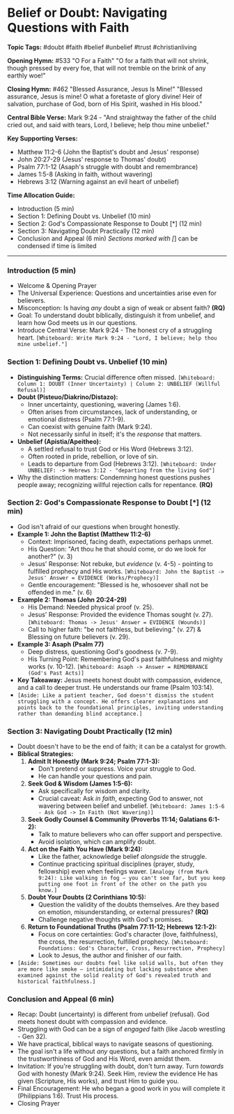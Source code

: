 # Belief or Doubt: Navigating Questions with Faith

**Topic Tags:** #doubt #faith #belief #unbelief #trust #christianliving

**Opening Hymn:** #533 "O For a Faith"
"O for a faith that will not shrink, though pressed by every foe, that will not tremble on the brink of any earthly woe!"

**Closing Hymn:** #462 "Blessed Assurance, Jesus Is Mine!"
"Blessed assurance, Jesus is mine! O what a foretaste of glory divine! Heir of salvation, purchase of God, born of His Spirit, washed in His blood."

**Central Bible Verse:** Mark 9:24 - "And straightway the father of the child cried out, and said with tears, Lord, I believe; help thou mine unbelief."

**Key Supporting Verses:**
*   Matthew 11:2-6 (John the Baptist's doubt and Jesus' response)
*   John 20:27-29 (Jesus' response to Thomas' doubt)
*   Psalm 77:1-12 (Asaph's struggle with doubt and remembrance)
*   James 1:5-8 (Asking in faith, without wavering)
*   Hebrews 3:12 (Warning against an evil heart of unbelief)

**Time Allocation Guide:**
- Introduction (5 min)
- Section 1: Defining Doubt vs. Unbelief (10 min)
- Section 2: God's Compassionate Response to Doubt [*] (12 min)
- Section 3: Navigating Doubt Practically (12 min)
- Conclusion and Appeal (6 min)
*Sections marked with [*] can be condensed if time is limited

---

### Introduction (5 min)

-   Welcome & Opening Prayer
-   The Universal Experience: Questions and uncertainties arise even for believers.
-   Misconception: Is having *any* doubt a sign of weak or absent faith? **(RQ)**
-   Goal: To understand doubt biblically, distinguish it from unbelief, and learn how God meets us in our questions.
-   Introduce Central Verse: Mark 9:24 - The honest cry of a struggling heart.
    `[Whiteboard: Write Mark 9:24 - "Lord, I believe; help thou mine unbelief."]`

### Section 1: Defining Doubt vs. Unbelief (10 min)

-   **Distinguishing Terms:** Crucial difference often missed.
    `[Whiteboard: Column 1: DOUBT (Inner Uncertainty) | Column 2: UNBELIEF (Willful Refusal)]`
-   **Doubt (Pisteuo/Diakrino/Distazo):**
    -   Inner uncertainty, questioning, wavering (James 1:6).
    -   Often arises from circumstances, lack of understanding, or emotional distress (Psalm 77:1-9).
    -   Can coexist with genuine faith (Mark 9:24).
    -   Not necessarily sinful in itself; it's the *response* that matters.
-   **Unbelief (Apistia/Apeitheo):**
    -   A settled refusal to trust God or His Word (Hebrews 3:12).
    -   Often rooted in pride, rebellion, or love of sin.
    -   Leads to departure from God (Hebrews 3:12).
    `[Whiteboard: Under UNBELIEF: -> Hebrews 3:12 - "departing from the living God"]`
-   Why the distinction matters: Condemning honest questions pushes people away; recognizing willful rejection calls for repentance. **(RQ)**

### Section 2: God's Compassionate Response to Doubt [*] (12 min)

-   God isn't afraid of our questions when brought honestly.
-   **Example 1: John the Baptist (Matthew 11:2-6)**
    -   Context: Imprisoned, facing death, expectations perhaps unmet.
    -   His Question: "Art thou he that should come, or do we look for another?" (v. 3)
    -   Jesus' Response: Not rebuke, but *evidence* (v. 4-5) - pointing to fulfilled prophecy and His works.
    `[Whiteboard: John the Baptist -> Jesus' Answer = EVIDENCE (Works/Prophecy)]`
    -   Gentle encouragement: "Blessed is he, whosoever shall not be offended in me." (v. 6)
-   **Example 2: Thomas (John 20:24-29)**
    -   His Demand: Needed physical proof (v. 25).
    -   Jesus' Response: Provided the evidence Thomas sought (v. 27).
    `[Whiteboard: Thomas -> Jesus' Answer = EVIDENCE (Wounds)]`
    -   Call to higher faith: "be not faithless, but believing." (v. 27) & Blessing on future believers (v. 29).
-   **Example 3: Asaph (Psalm 77)**
    -   Deep distress, questioning God's goodness (v. 7-9).
    -   His Turning Point: Remembering God's past faithfulness and mighty works (v. 10-12).
    `[Whiteboard: Asaph -> Answer = REMEMBRANCE (God's Past Acts)]`
-   **Key Takeaway:** Jesus meets honest doubt with compassion, evidence, and a call to deeper trust. He understands our frame (Psalm 103:14).
-   `[Aside: Like a patient teacher, God doesn't dismiss the student struggling with a concept. He offers clearer explanations and points back to the foundational principles, inviting understanding rather than demanding blind acceptance.]`

### Section 3: Navigating Doubt Practically (12 min)

-   Doubt doesn't have to be the end of faith; it can be a catalyst for growth.
-   **Biblical Strategies:**
    1.  **Admit It Honestly (Mark 9:24; Psalm 77:1-3):**
        -   Don't pretend or suppress. Voice your struggle to God.
        -   He can handle your questions and pain.
    2.  **Seek God & Wisdom (James 1:5-6):**
        -   Ask specifically for wisdom and clarity.
        -   Crucial caveat: Ask *in faith*, expecting God to answer, not wavering between belief and unbelief.
        `[Whiteboard: James 1:5-6 - Ask God -> In Faith (Not Wavering)]`
    3.  **Seek Godly Counsel & Community (Proverbs 11:14; Galatians 6:1-2):**
        -   Talk to mature believers who can offer support and perspective.
        -   Avoid isolation, which can amplify doubt.
    4.  **Act on the Faith You Have (Mark 9:24):**
        -   Like the father, acknowledge belief *alongside* the struggle.
        -   Continue practicing spiritual disciplines (prayer, study, fellowship) even when feelings waver.
        `[Analogy (from Mark 9:24): Like walking in fog – you can't see far, but you keep putting one foot in front of the other on the path you know.]`
    5.  **Doubt Your Doubts (2 Corinthians 10:5):**
        -   Question the validity of the doubts themselves. Are they based on emotion, misunderstanding, or external pressures? **(RQ)**
        -   Challenge negative thoughts with God's promises.
    6.  **Return to Foundational Truths (Psalm 77:11-12; Hebrews 12:1-2):**
        -   Focus on core certainties: God's character (love, faithfulness), the cross, the resurrection, fulfilled prophecy.
        `[Whiteboard: Foundations: God's Character, Cross, Resurrection, Prophecy]`
        -   Look to Jesus, the author and finisher of our faith.
-   `[Aside: Sometimes our doubts feel like solid walls, but often they are more like smoke – intimidating but lacking substance when examined against the solid reality of God's revealed truth and historical faithfulness.]`

### Conclusion and Appeal (6 min)

-   Recap: Doubt (uncertainty) is different from unbelief (refusal). God meets honest doubt with compassion and evidence.
-   Struggling with God can be a sign of *engaged* faith (like Jacob wrestling - Gen 32).
-   We have practical, biblical ways to navigate seasons of questioning.
-   The goal isn't a life without *any* questions, but a faith anchored firmly in the trustworthiness of God and His Word, even amidst them.
-   Invitation: If you're struggling with doubt, don't turn away. Turn *towards* God with honesty (Mark 9:24). Seek Him, review the evidence He has given (Scripture, His works), and trust Him to guide you.
-   Final Encouragement: He who began a good work in you will complete it (Philippians 1:6). Trust His process.
-   Closing Prayer